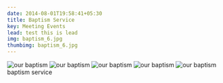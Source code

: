 ```yaml
---
date: 2014-08-01T19:58:41+05:30
title: Baptism Service
key: Meeting Events
lead: test this is lead
img: baptism_6.jpg
thumbimg: baptism_6.jpg
---
```

![our baptism](http://www.israelrajappah.com/images/gallery/baptism/baptism_1.jpg)
![our baptism](http://www.israelrajappah.com/images/gallery/baptism/baptism_2.jpg)
![our baptism](http://www.israelrajappah.com/images/gallery/baptism/baptism_3.jpg)
![our baptism](http://www.israelrajappah.com/images/gallery/baptism/baptism_4.jpg)
![our baptism](http://www.israelrajappah.com/images/gallery/baptism/baptism_5.jpg)
baptism service

<!--more-->